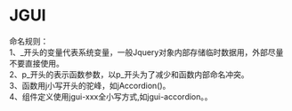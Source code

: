 # JGUI
命名规则：<br/>
1、_开头的变量代表系统变量，一般Jquery对象内部存储临时数据用，外部尽量不要直接使用。<br/>
2、p_开头的表示函数参数，以p_开头为了减少和函数内部命名冲突。<br/>
3、函数用j小写开头的驼峰，如jAccordion()。<br/>
4、组件定义使用jgui-xxx全小写方式,如jgui-accordion。。<br/>